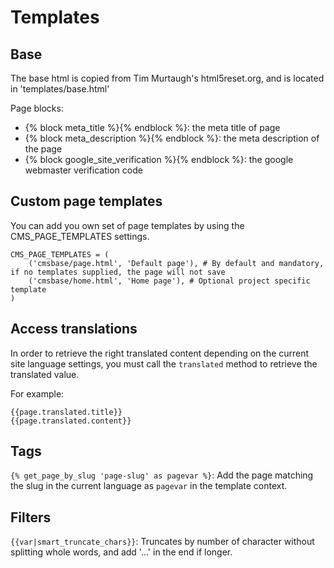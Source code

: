 Templates
=========

Base
----

The base html is copied from Tim Murtaugh's html5reset.org, and is located in 'templates/base.html'

Page blocks:

- {% block meta_title %}{% endblock %}: the meta title of page
- {% block meta_description %}{% endblock %}: the meta description of the page
- {% block google_site_verification %}{% endblock %}: the google webmaster verification code

Custom page templates
---------------------

You can add you own set of page templates by using the CMS_PAGE_TEMPLATES settings.

	CMS_PAGE_TEMPLATES = (
		('cmsbase/page.html', 'Default page'), # By default and mandatory, if no templates supplied, the page will not save
		('cmsbase/home.html', 'Home page'), # Optional project specific template
	)
	
	
Access translations
-------------------

In order to retrieve the right translated content depending on the current site language settings, you must call the `translated` method to retrieve the translated value.

For example:

	{{page.translated.title}}
	{{page.translated.content}}
	
	
Tags
----

`{% get_page_by_slug 'page-slug' as pagevar %}`: Add the page matching the slug in the current language as `pagevar` in the template context.


Filters
-------

`{{var|smart_truncate_chars}}`: Truncates by number of character without splitting whole words, and add '...' in the end if longer. 
